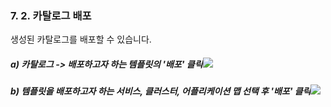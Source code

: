 ### 7. 2. 카탈로그 배포

생성된 카탈로그를 배포할 수 있습니다.



##### a\) 카탈로그 -&gt;  배포하고자 하는 템플릿의 '배포' 클릭![](/assets/카탈로그배포.png)

##### 

##### b\) 템플릿을 배포하고자 하는 서비스, 클러스터, 어플리케이션 맵 선택 후 '배포' 클릭![](/assets/카탈로그배포2.png)



